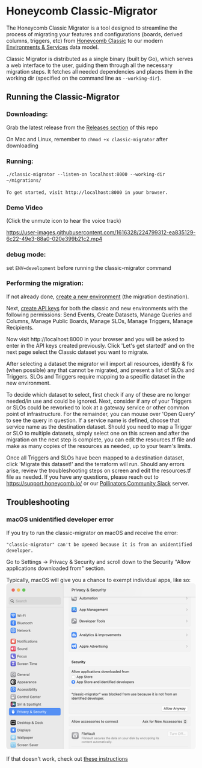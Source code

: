 # Honeycomb Classic-Migrator

The Honeycomb Classic Migrator is a tool designed to streamline the process of migrating your features and configurations (boards, derived columns, triggers, etc) from [Honeycomb Classic](https://docs.honeycomb.io/honeycomb-classic/) to our modern [Environments & Services](https://changelog.honeycomb.io/preview-new-environments-and-services-functionality-in-honeycomb!-227356) data model.

Classic Migrator is distributed as a single binary (built by Go), which serves a web interface to the user, guiding them through all the necessary migration steps. It fetches all needed dependencies and places them in the working dir (specified on the command line as `--working-dir`).

## Running the Classic-Migrator

### Downloading:
Grab the latest release from the [Releases section](https://github.com/honeycombio/classic-migrator/releases) of this repo

On Mac and Linux, remember to `chmod +x classic-migrator` after downloading

### Running:
```
./classic-migrator --listen-on localhost:8000 --working-dir ~/migrations/

To get started, visit http://localhost:8000 in your browser.
```

### Demo Video
(Click the unmute icon to hear the voice track)

https://user-images.githubusercontent.com/1616328/224799312-ea835129-6c22-49e3-88a0-020e399b21c2.mp4

### debug mode:
set `ENV=development` before running the classic-migrator command

### Performing the migration:

If not already done, [create a new environment](https://docs.honeycomb.io/honeycomb-classic/migration/#create-a-new-environment) (the migration destination).

Next, [create API keys](https://docs.honeycomb.io/working-with-your-data/settings/api-keys/) for both the classic and new environments with the following permissions: Send Events, Create Datasets, Manage Queries and Columns, Manage Public Boards, Manage SLOs, Manage Triggers, Manage Recipients.

Now visit http://localhost:8000 in your browser and you will be asked to enter in the API keys created previously. Click 'Let's get started!' and on the next page select the Classic dataset you want to migrate.

After selecting a dataset the migrator will import all resources, identify & fix (when possible) any that cannot be migrated, and present a list of SLOs and Triggers. SLOs and Triggers require mapping to a specific dataset in the new environment.

To decide which dataset to select, first check if any of these are no longer needed/in use and could be ignored. Next, consider if any of your Triggers or SLOs could be reworked to look at a gateway service or other common point of infrastructure. For the remainder, you can mouse over 'Open Query' to see the query in question. If a service name is defined, choose that service name as the destination dataset. Should you need to map a Trigger or SLO to multiple datasets, simply select one on this screen and after the migration on the next step is complete, you can edit the resources.tf file and make as many copies of the resources as needed, up to your team's limits.

Once all Triggers and SLOs have been mapped to a destination dataset, click 'Migrate this dataset!' and the terraform will run. Should any errors arise, review the troubleshooting steps on screen and edit the resources.tf file as needed. If you have any questions, please reach out to https://support.honeycomb.io/ or our [Pollinators Community Slack](https://join.slack.com/t/honeycombpollinators/shared_invite/zt-xqexg936-dckd0l29wdE3WLmUs8Qvpg) server.

## Troubleshooting

### macOS unidentified developer error

If you try to run the classic-migrator on macOS and receive the error:
```
"classic-migrator" can't be opened because it is from an unidentified developer.
```

Go to Settings -> Privacy & Security  and scroll down to the Security "Allow applications downloaded from" section.

Typically, macOS will give you a chance to exempt individual apps, like so:
![Alt text](<macos-ventura-allow-unidentified.png>)

If that doesn't work, check out [these instructions](https://osxdaily.com/2022/11/17/allow-apps-downloaded-open-anywhere-macos/)

